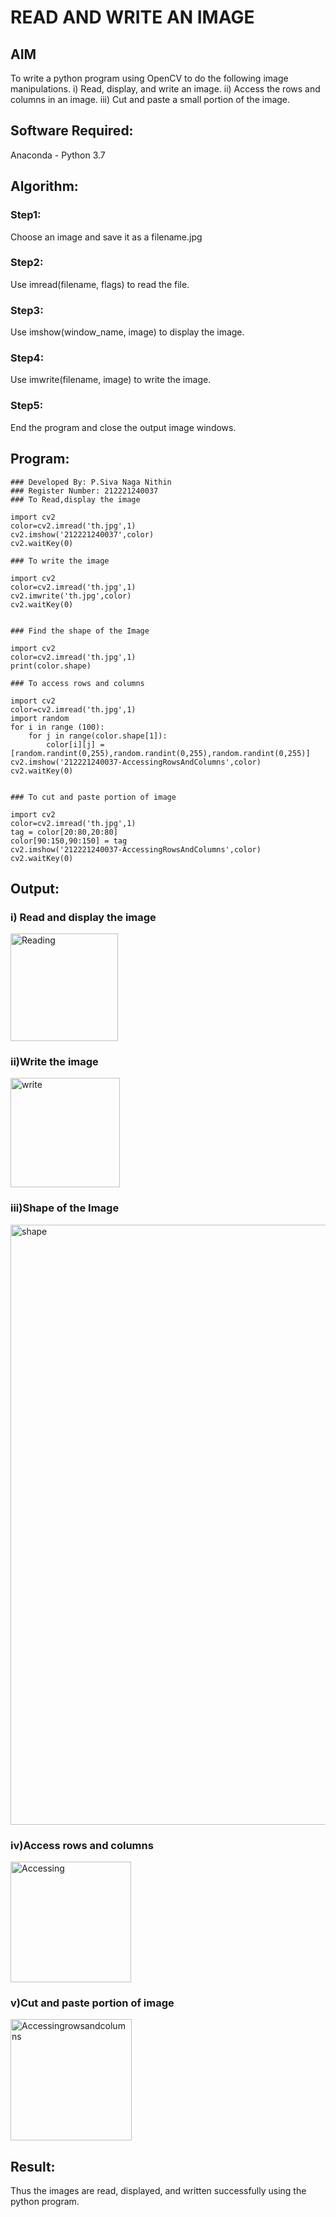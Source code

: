 # READ AND WRITE AN IMAGE
## AIM
To write a python program using OpenCV to do the following image manipulations.
i) Read, display, and write an image.
ii) Access the rows and columns in an image.
iii) Cut and paste a small portion of the image.

## Software Required:
Anaconda - Python 3.7
## Algorithm:
### Step1:
Choose an image and save it as a filename.jpg
### Step2:
Use imread(filename, flags) to read the file.
### Step3:
Use imshow(window_name, image) to display the image.
### Step4:
Use imwrite(filename, image) to write the image.
### Step5:
End the program and close the output image windows.
## Program:
```
### Developed By: P.Siva Naga Nithin
### Register Number: 212221240037
### To Read,display the image

import cv2
color=cv2.imread('th.jpg',1)
cv2.imshow('212221240037',color)
cv2.waitKey(0)

### To write the image

import cv2
color=cv2.imread('th.jpg',1)
cv2.imwrite('th.jpg',color)
cv2.waitKey(0)


### Find the shape of the Image

import cv2
color=cv2.imread('th.jpg',1)
print(color.shape)

### To access rows and columns

import cv2
color=cv2.imread('th.jpg',1)
import random
for i in range (100):
    for j in range(color.shape[1]):
        color[i][j] = [random.randint(0,255),random.randint(0,255),random.randint(0,255)]
cv2.imshow('212221240037-AccessingRowsAndColumns',color)
cv2.waitKey(0)


### To cut and paste portion of image

import cv2
color=cv2.imread('th.jpg',1)
tag = color[20:80,20:80]
color[90:150,90:150] = tag
cv2.imshow('212221240037-AccessingRowsAndColumns',color)
cv2.waitKey(0)
```
## Output:

### i) Read and display the image

<img width="172" alt="Reading" src="https://user-images.githubusercontent.com/94154780/160879809-b262b96e-19e4-42b2-85e6-0b1a0c185a0c.png">


### ii)Write the image

<img width="175" alt="write" src="https://user-images.githubusercontent.com/94154780/160880178-cf076db7-b4aa-4c7d-b8b5-559c4616834d.png">


### iii)Shape of the Image

<img width="960" alt="shape" src="https://user-images.githubusercontent.com/94154780/160880203-d3815043-1158-4362-b5a5-981797826757.png">


### iv)Access rows and columns
<img width="193" alt="Accessing" src="https://user-images.githubusercontent.com/94154780/160880535-83c8bae4-e8e7-44c1-a654-f9fc72477fa6.png">


### v)Cut and paste portion of image
<img width="194" alt="Accessingrowsandcolumns" src="https://user-images.githubusercontent.com/94154780/160880318-f91bba5b-548b-4585-b3ea-be4102663dbc.png">


## Result:
Thus the images are read, displayed, and written successfully using the python program.


